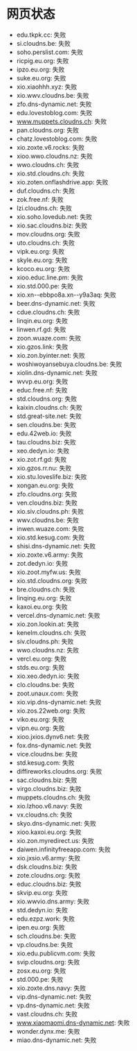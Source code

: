 # 网页状态
- edu.tkpk.cc: 失败
- si.cloudns.be: 失败
- soho.perslist.com: 失败
- ricpig.eu.org: 失败
- ipzo.eu.org: 失败
- suke.eu.org: 失败
- xio.xiaohhh.xyz: 失败
- xio.wwv.cloudns.be: 失败
- zfo.dns-dynamic.net: 失败
- edu.lovestoblog.com: 失败
- www.muppets.cloudns.ch: 失败
- pan.cloudns.org: 失败
- chatz.lovestoblog.com: 失败
- xio.zoxte.v6.rocks: 失败
- xioo.wwo.cloudns.nz: 失败
- wwo.cloudns.ch: 失败
- xio.std.cloudns.ch: 失败
- xio.zoten.onflashdrive.app: 失败
- duf.cloudns.ch: 失败
- zok.free.nf: 失败
- lzi.cloudns.ch: 失败
- xio.soho.lovedub.net: 失败
- xio.sac.cloudns.biz: 失败
- mov.cloudns.org: 失败
- uto.cloudns.ch: 失败
- vipk.eu.org: 失败
- skyle.eu.org: 失败
- kcoco.eu.org: 失败
- xioo.educ.line.pm: 失败
- xio.std.000.pe: 失败
- xio.xn--ebbpo8a.xn--y9a3aq: 失败
- beer.dns-dynamic.net: 失败
- cdue.cloudns.ch: 失败
- linqin.eu.org: 失败
- linwen.rf.gd: 失败
- zoon.wuaze.com: 失败
- xio.gzos.link: 失败
- xio.zon.byinter.net: 失败
- woshiwoyansebuya.cloudns.be: 失败
- xiolin.dns-dynamic.net: 失败
- wvvp.eu.org: 失败
- educ.free.nf: 失败
- std.cloudns.org: 失败
- kaixin.cloudns.ch: 失败
- std.great-site.net: 失败
- sen.cloudns.be: 失败
- edu.42web.io: 失败
- tau.cloudns.biz: 失败
- xeo.dedyn.io: 失败
- xio.zot.rf.gd: 失败
- xio.gzos.rr.nu: 失败
- xio.stu.loveslife.biz: 失败
- xongan.eu.org: 失败
- zfo.cloudns.org: 失败
- ven.cloudns.biz: 失败
- xio.siv.cloudns.ph: 失败
- wwv.cloudns.be: 失败
- inwen.wuaze.com: 失败
- xio.std.kesug.com: 失败
- shisi.dns-dynamic.net: 失败
- xio.zoxte.v6.army: 失败
- zot.dedyn.io: 失败
- xio.zoot.myfw.us: 失败
- xio.std.cloudns.org: 失败
- bre.cloudns.ch: 失败
- linqing.eu.org: 失败
- kaxoi.eu.org: 失败
- vercel.dns-dynamic.net: 失败
- xio.zon.lookin.at: 失败
- kenelm.cloudns.ch: 失败
- siv.cloudns.ph: 失败
- wwo.cloudns.nz: 失败
- vercl.eu.org: 失败
- stds.eu.org: 失败
- xio.xeo.dedyn.io: 失败
- clo.cloudns.be: 失败
- zoot.unaux.com: 失败
- xio.vip.dns-dynamic.net: 失败
- xio.zos.22web.org: 失败
- viko.eu.org: 失败
- vipn.eu.org: 失败
- xioo.jxios.dynv6.net: 失败
- fox.dns-dynamic.net: 失败
- vice.cloudns.be: 失败
- std.kesug.com: 失败
- diffireworks.cloudns.org: 失败
- sac.cloudns.biz: 失败
- virgo.cloudns.biz: 失败
- muppets.cloudns.ch: 失败
- xio.lzhoo.v6.navy: 失败
- vx.cloudns.ch: 失败
- skyo.dns-dynamic.net: 失败
- xioo.kaxoi.eu.org: 失败
- xio.zon.myredirect.us: 失败
- daiwen.infinityfreeapp.com: 失败
- xio.jxsio.v6.army: 失败
- dsk.cloudns.biz: 失败
- zote.cloudns.org: 失败
- educ.cloudns.biz: 失败
- skvip.eu.org: 失败
- xio.wwvio.dns.army: 失败
- std.dedyn.io: 失败
- edu.ezpz.work: 失败
- ipen.eu.org: 失败
- sch.cloudns.be: 失败
- vp.cloudns.be: 失败
- xio.edu.publicvm.com: 失败
- svip.cloudns.org: 失败
- zosx.eu.org: 失败
- std.000.pe: 失败
- xio.zoxte.dns.navy: 失败
- vip.dns-dynamic.net: 失败
- vp.dns-dynamic.net: 失败
- vast.cloudns.ch: 失败
- www.xiaomaomi.dns-dynamic.net: 失败
- wonder.dynx.me: 失败
- miao.dns-dynamic.net: 失败
